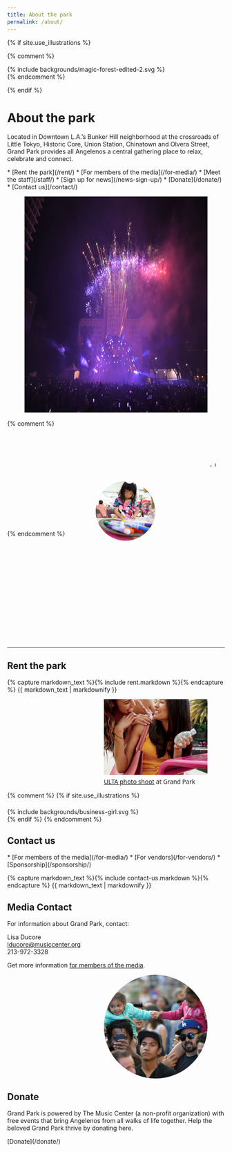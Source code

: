 ```yaml
---
title: About the park
permalink: /about/
---
```


{% if site.use_illustrations %}
<style>
.illustration {
  grid-column: -3/-1;
  grid-row: 2/4;
}
.illustration svg {
  height: 17vmax;
  width: auto;
}
main h1,
main h1 + p,
main h1 + p + nav {
  grid-column-end: -4;
}

body > main > figure {
  width: calc(100vw - 3em);
  height: calc(100vw - 3em);
  max-width: calc(20em - 3em);
  max-height: calc(20em - 3em);
  border-radius: 50%;
}
body > main > figure img {
  display: block;
  width: calc(100vw - 3.75em);
  height: calc(100vw - 3.75em);
  max-width: calc(20em - 3.75em);
  max-height: calc(20em - 3.75em);
  object-fit: cover;
  border-radius: 50%;
}
@media (min-width: 60em) {
  body > main > figure {
    width: auto;
    height: auto;
    max-width: unset;
    max-height: unset;
    grid-column: -3/-1;
    grid-row: 2/4;
    justify-self: end;
    align-self: start;
    margin-bottom: 0;
    margin-top: 0;
  }
  body > main > figure img {
    width: 25vw;
    height: 25vw;
    max-width: unset;
    max-height: unset;
    max-width: unset;
    max-height: unset;
  }
  body > main > figure + figure {
    grid-column: -4/-2;
    grid-row: 3/6;
    left: -10vw;
  }
  body > main > figure + figure + figure {
    grid-column: -3/-1;
    grid-row: 4/7;
    left: unset;
  }
  body > main > figure img {
    width: 25vw;
    height: 25vw;
    max-width: unset;
    max-height: unset;
  }
  /*
  body > main > main:first-of-type {
    margin-top: -10vw;
  }
  */
    body > main > figure {
      grid-row: 1/5;
    }
}
@media (min-width: 80em) {
  body > main > figure {
    margin-right: 5vw;
    grid-row: 1/4;
  }
  body > main > figure img {
    width: calc(2.5/8 * 100vw - 3em);
    height: calc(2.5/8 * 100vw - 3em);
  }
}
@media (min-width: 60em) {
  body > main > figure:nth-of-type(2) {
    left: -10vw;
    top: 5vw;
  }
  body > main > figure:nth-of-type(2) img {
    width: calc(1.5/8 * 100vw - 3em);
    height: calc(1.5/8 * 100vw - 3em);
  }
  body > main > figure:nth-of-type(3) img {
    width: calc(2/8 * 100vw - 3em);
    height: calc(2/8 * 100vw - 3em);
  }
}

@media (min-width: 60em) and false {
  body > main > h1 {
    margin-top: 0.75em;
  }
  body > main > h1 {
    grid-column: 2/-1;
    z-index: 1;
    margin-top: 0em;
    margin-bottom: 0.25em;
    /*
    text-shadow: 0 0 1em var(--sky);
    */
  }
  body > main > h1 + p {
    grid-row: 2/3;
    grid-column: 5/-2;
    font-size: inherit;
    position: relative;
    left: 2vw;
    padding-top: 0.125em;
  }
  body > main > nav:not(:first-child) {
    grid-row: 2/3;
    grid-column: 2/5;
    justify-self: end;
    text-align: left;
    padding: 0.5em 1.9em 4.5em 0;
    position: relative;
    left: 2vw;
  }
  body > main > nav:not(:first-child) li a {
    display: block;
  }
  body > main > nav:not(:first-child) li a::before {
    left: unset;
    right: -1.5em;
  }
  body > main > figure:nth-of-type(1) {
    grid-row: 2/3;
    grid-column: 2/-2;
    align-self: start;
    justify-self: start;
    left: unset;
    top: unset;
    margin: unset;
  }
  body > main > figure:nth-of-type(2) {
    grid-row: 2/3;
    grid-column: 2/-2;
    align-self: start;
    justify-self: center;
    left: unset;
    top: unset;
    margin: unset;
  }
  body > main > figure:nth-of-type(3) {
    grid-row: 2/3;
    grid-column: 2/-2;
    align-self: start;
    justify-self: end;
    left: unset;
    top: unset;
    margin: unset;
  }
  body > main > main:first-of-type {
    margin-top: 4.5em;
  }
  body > main > figure:nth-of-type(1) img,
  body > main > figure:nth-of-type(2) img,
  body > main > figure:nth-of-type(3) img {
    width: calc(2/8 * 100vw - 3em);
    height: calc(2/8 * 100vw - 3em);
  }
}
/*
body > main > figure:nth-of-type(1),
body > main > figure:nth-of-type(2),
body > main > figure:nth-of-type(3),
body > main > figure:nth-of-type(1) img,
body > main > figure:nth-of-type(2) img,
body > main > figure:nth-of-type(3) img {
  border-radius: 0;
}
*/

/*
.illustration-palm-1 {
  margin-left: 0;
  width: 100%;
  margin-right: 0;
  left: 0;
  color: hsla(0, 0%, 0%, 0.5);
  transform: translateY(calc(-100% + 6em)) scaleX(-1);
}
@media (min-width: 60em) {
  .illustration-palm-1 {
    transform: translateY(calc(-50% + 18em)) scaleX(-1);
  }
}
.illustration-palm-1 svg {
  width: 100%;
  max-width: unset;
  margin-left: unset;
}
.illustration-palm-2 {
  display: none;
}
*/
</style>

{% comment %}
<div class="illustration">
{% include backgrounds/magic-forest-edited-2.svg %}
</div>
{% endcomment %}

{% endif %}

<style media="false">
@media (min-width: 60em) {
  body > main > figure:first-of-type {
    grid-column: 1/-1;
    grid-row: 1/2;
    margin-left: -1.5em;
    margin-right: -1.5em;
    margin-top: -15.5em;
    position: relative;
    z-index: -1;
  }
  body > main > figure:first-of-type::after {
    content: "";
    background-image: linear-gradient(to top, hsla(0, 0%, 0%, 0.25) 25%, hsla(0, 0%, 0%, 0.25) 25%, hsla(0, 0%, 0%, 0));
    position: absolute;
    top: 0;
    left: 0;
    width: 100%;
    height: 100%;
  }
  body > main > figure:first-of-type img {
    width: 100%;
    height: calc(100vh + 1.5rem);
    min-height: 50vw;
    object-fit: cover;
  }
  .illustration {
    grid-row: 3/4;
  }
  /*
  body > main > nav:first-of-type {
    grid-row: 1/2;
    position: relative;
    z-index: 1;
    color: var(--snow);
    align-self: end;
  }
  */
  body > main > h1:first-of-type {
    grid-row: 1/2;
    position: relative;
    z-index: 1;
    color: var(--snow) !important;
    margin-bottom: 2.25em;
    align-self: end;
  }
  body > .sun {
    display: none;
  }
}
</style>

<style media="false">
@media (min-width: 60em) {
  body > main > figure:first-of-type {
    /*
    grid-column: 1/-1;
    margin-left: -1.5em;
    margin-right: -1.5em;
    margin-bottom: 0;
    */
  }
  body > main > figure:first-of-type img {
    height: 50vw;
    object-fit: cover;
  }
</style>

<style media="false">
@media (min-width: 60em) and false {
  .illustration-flowers-1 {
    transform: translateY(calc(-50% + 38em));
    left: 0;
  }
  .illustration-flowers-2 {
    transform: translateY(calc(-25% + 36em)) scaleX(-1);
  }
}



.illustration-palm-1 {
  /*
  margin-left: 0;
  width: 100%;
  margin-right: 0;
  left: 0;
  */
  color: hsla(0, 0%, 0%, 0.5);
  color: hsla(244, 59%, 28%, 0.625);
  color: hsla(202, 59%, 28%, 0.625);
  color: hsla(180, 100%, 30%, 0.625);
  color: hsla(180, 59%, 28%, 1);
  color: hsla(244, 59%, 28%, 0.625);
  /*
  opacity: 1;
  -webkit-mask-image: unset;
  mask-image: unset;
  */
}
.illustration-palm-1 {
  transform: translateY(calc(-50% + 24em));
}
/*
.illustration-palm-1 svg {
  width: 100%;
  max-width: unset;
  margin-left: unset;
}
*/
.illustration-palm-2 {
color: hsla(180, 59%, 28%, 1);
color: hsla(244, 59%, 28%, 0.95);
color: var(--snow);
color: hsla(244, 59%, 28%, 0.625);
}



.illustration-palm-1 {
  opacity: 1;
  -webkit-mask-image: unset;
  mask-image: unset;
}
.illustration-palm-2 svg {
  -webkit-mask-image: unset;
  mask-image: unset;
}
.illustration-palm-1 {
  color: hsla(244, 59%, 28%, 0.5);

  -webkit-mask-image: -webkit-gradient(linear, left top, left bottom, from(rgba(0,0,0,1)), to(rgba(0,0,0,0)));
  -webkit-mask-size: cover;
  -webkit-mask-type: alpha;
  mask-image: url(/assets/images/gradient-mask.svg);
  mask-size: cover;
  mask-type: alpha;
}
.illustration-palm-2 {
  color: hsla(244, 59%, 28%, 0.375);

  -webkit-mask-image: -webkit-gradient(linear, left top, left bottom, from(rgba(0,0,0,1)), to(rgba(0,0,0,0)));
  -webkit-mask-size: cover;
  -webkit-mask-type: alpha;
  mask-image: url(/assets/images/gradient-mask.svg);
  mask-size: cover;
  mask-type: alpha;
}
</style>

<style>
@media (min-width: 60em) and false {
  .illustration-flowers-1 {
    transform: translateY(calc(-50% + 38em));
    left: 0;
  }
  .illustration-flowers-2 {
    transform: translateY(calc(-25% + 36em)) scaleX(-1);
  }
}

.illustration-palm-1 {
  margin-left: 0;
  width: 100%;
  margin-right: 0;
  left: 0;
  color: hsla(0, 0%, 0%, 0.5);
  color: hsla(244, 59%, 28%, 0.625);
}
.illustration-palm-1 svg {
  width: 100%;
  max-width: unset;
  margin-left: unset;
}
.illustration-palm-2 {
  display: none;
}
@media (min-width: 60em) {
  .illustration-palm-1 {
    transform: translateY(calc(-50% + 21em));
  }
  .illustration-palm-1 svg {
    height: 166vh;
    width: 70vw;
    margin-left: auto;
    display: block;
  }
}
</style>


About the park
==============

Located in Downtown L.A.’s Bunker Hill neighborhood at the crossroads of Little Tokyo, Historic Core, Union Station, Chinatown and Olvera Street, Grand Park provides all Angelenos a central gathering place to relax, celebrate and connect.


<nav markdown="1">
*   [Rent the park](/rent/)
*   [For members of the media](/for-media/)
*   [Meet the staff](/staff/)
*   [Sign up for news](/news-sign-up/)
*   [Donate](/donate/)
*   [Contact us](/contact/)

<!--
*   [Filming & photography](/film-photography/)
*   [Job opportunities](/job-opportunities/)
-->
</nav>


<figure>
  <img src="/assets/temporary/misc/NYELA2019-0682.JPG" alt="Photo 1" height="500" />
</figure>

{% comment %}
<style>
.figure-group {
  margin-top: 0 !important;
  display: grid;
  grid-template-columns: 1fr 1fr 1fr;
  grid-gap: 0.375em;
  padding: 1.5em 0.375em;
}
.figure-group > figure {
  grid-column: auto;
  grid-row: auto;
  margin: 0;
  background: transparent;
  padding-bottom: 100%;
  position: relative;
}
.figure-group > figure > img {
  object-fit: cover;
  border-radius: 50%;
  position: absolute;
  top: 0;
  left: 0;
  width: 100%;
  height: 100%;
}
@media (min-width: 60em) {
  .figure-group {
    grid-gap: 1.5em;
    padding: 4.5em 6em;
  }
}
</style>

<main class="lime-light figure-group" markdown="1">

<figure>
  <img src="/assets/temporary/misc/NYELA2019-0682.JPG" alt="Photo 1" height="500" />
</figure>

<figure>
  <img src="/assets/temporary/optimized/3_11_17_Downtown_Bookfest_cr_Javier_Guillen.jpg" alt="Photo 1" height="500" />
</figure>

<figure>
  <img src="/assets/temporary/welcome/384-wide/42.jpg" srcset="/assets/temporary/welcome/384-wide/42.jpg 384w, /assets/temporary/welcome/512-wide/42.jpg 512w, /assets/temporary/welcome/768-wide/42.jpg 768w, /assets/temporary/welcome/1024-wide/42.jpg 1024w, /assets/temporary/welcome/1536-wide/42.jpg 1536w, /assets/temporary/welcome/2048-wide/42.jpg 2048w" sizes="100vw" alt="Photo 1" height="500" />
</figure>

</main>
{% endcomment %}



<main class="sky-light" markdown="1">
<figure>
  <img src="/assets/temporary/welcome/384-wide/42.jpg" srcset="/assets/temporary/welcome/384-wide/42.jpg 384w, /assets/temporary/welcome/512-wide/42.jpg 512w, /assets/temporary/welcome/768-wide/42.jpg 768w, /assets/temporary/welcome/1024-wide/42.jpg 1024w, /assets/temporary/welcome/1536-wide/42.jpg 1536w, /assets/temporary/welcome/2048-wide/42.jpg 2048w" sizes="100vw" alt="Photo 1" height="500" />
</figure>
</main>


<main markdown="1" class="sky-light">

* * *

## Rent the park

{% capture markdown_text %}{% include rent.markdown %}{% endcapture %}
{{ markdown_text | markdownify }}

<figure style="border-radius: 0; height: auto; background: transparent; grid-column: 3/7;">
  <a href="/uploads/ulta-at-grand-park-ad.jpg"><img src="/uploads/ulta-at-grand-park.jpg" alt="ulta at grand park " height="500" style="object-position: top; border-radius: 0; height: auto;" /></a>
  <figcaption style="padding-top: 0.375em; font-style: normal; font-family: 'Noto Sans'; color: var(--midnight)"><a href="/uploads/ulta-at-grand-park-ad.jpg">ULTA photo shoot</a> at Grand Park</figcaption>
</figure>

</main>

<main markdown="1" class="sky">

<div></div>

{% comment %}
{% if site.use_illustrations %}
<style>
.business-girl {
  margin-top: 1.5em;
  grid-column: -3/-1;
  grid-row: 1/6;
}
.business-girl + h2 {
  grid-row: 1/2;
}
.business-girl + h2 + nav {
  grid-row: 1/2;
}
.business-girl + h2 + nav + h4 {
  grid-row: 2/3;
}
.business-girl + h2 + nav + h4 + p {
  grid-row: 3/4;
}
.business-girl + h2 + nav + h4 + p + h4 {
  grid-row: 4/5;
}
.business-girl + h2 + nav + h4 + p + h4 + p {
  grid-row: 5/6;
}
.business-girl + h2 + nav,
.business-girl + h2 + nav + h4,
.business-girl + h2 + nav + h4 + p,
.business-girl + h2 + nav + h4 + p + h4,
.business-girl + h2 + nav + h4 + p + h4 + p {
  grid-column-end: -3;
}
.business-girl svg {
  height: 20vmax;
  width: auto;
  color: inherit;
}
.business-girl svg,
.business-girl svg path {
  fill: currentColor;
}
</style>

<div class="business-girl">
{% include backgrounds/business-girl.svg %}
</div>
{% endif %}
{% endcomment %}

## Contact us

<nav markdown="1">
*   [For members of the media](/for-media/)
*   [For vendors](/for-vendors/)
*   [Sponsorship](/sponsorship/)
</nav>

{% capture markdown_text %}{% include contact-us.markdown %}{% endcapture %}
{{ markdown_text | markdownify }}

## Media Contact

For information about Grand Park, contact:

Lisa Ducore  
[lducore@musiccenter.org](mailto:lducore@musiccenter.org)  
213-972-3328

Get more information [for members of the media](/for-media/).

<figure>
  <img src="/assets/temporary/optimized/Select_JMC2505.jpg" alt="Photo 1" height="500" />
</figure>

<div></div>

</main>


<main markdown="1" class="lime-light">

## Donate

Grand Park is powered by The Music Center (a non-profit organization) with free events that bring Angelenos from all walks of life together. Help the beloved Grand Park thrive by donating here.

<p class="action" markdown="1">
[Donate](/donate/)
</p>


</main>






<!--
## A gathering place

A city’s urban heart is an expression of its people, its diversity, its interests, and its passions. With its majestic views extending from the Music Center to City Hall, Grand Park provides Angelenos of all walks of life a place where they can come together to celebrate, reflect, and shape the future, in one central gathering place.

Throughout Grand Park, open spaces are available not only for casual sitting and leisurely strolling, but also for civic gatherings.

<figure>
  <img src="/uploads/programs/sunday-sessions-5.jpg" alt="Sunday Sessions" height="500" />
</figure>

Grand Park has four distinct areas featuring amenities ranging from a restored historic Arthur J. Will Memorial Fountain with a new wade-able membrane pool, a small intimate performance lawn, a community terrace planted with drought tolerant specimen plants representing the diverse cultural make-up of Los Angeles itself, and a grand event lawn.

The new Grand Park allows for a strong visual and physical connection from Grand Avenue via a series of stairs, accessible ramps and sloped walks as well as a new elevator to invite more pedestrians into a vibrant garden environment, a place to come together in a welcoming and distinctly urban oasis.


Located in Downtown L.A.’s Bunker Hill neighborhood at the crossroads of Little Tokyo, Historic Core, Union Station, Chinatown and Olvera Street, Grand Park provides all Angelenos a central gathering place to relax, celebrate and connect.

Grand Park spans four city blocks in downtown Los Angeles between The Music Center and City Hall and features distinct amenities, including:

*   Fully restored Arthur J. Will Memorial Fountain with a quarter inch splash pad and jets open for play
*   Expansive lawns that include tables and chairs ideal for picnics, relaxing and gatherings
*   24 gardens featuring plants that grow in the world’s six floristic kingdoms
*   Off-leash dog run
*   On-site Metro and Purple Lines
*   Playground with 12-foot tube slide<br /><small>(recommended for ages 5-12)</small>

All are invited to Grand Park’s free year-round events including live music, exercise sessions, holiday gatherings, lunchtime activities, and much more!
-->